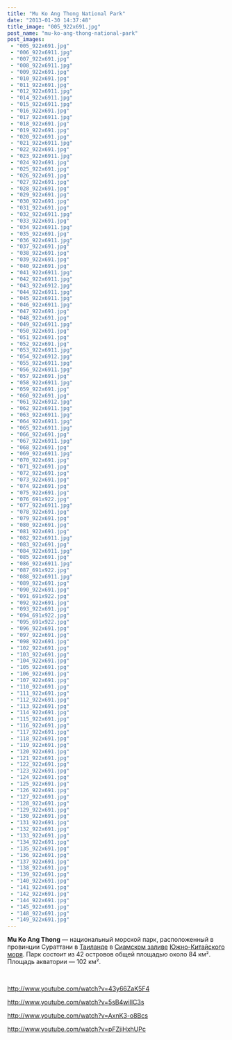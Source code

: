 ```yaml
---
title: "Mu Ko Ang Thong National Park"
date: "2013-01-30 14:37:48"
title_image: "005_922x691.jpg"
post_name: "mu-ko-ang-thong-national-park"
post_images: 
 - "005_922x691.jpg"
 - "006_922x6911.jpg"
 - "007_922x691.jpg"
 - "008_922x6911.jpg"
 - "009_922x691.jpg"
 - "010_922x691.jpg"
 - "011_922x691.jpg"
 - "012_922x6911.jpg"
 - "014_922x6911.jpg"
 - "015_922x6911.jpg"
 - "016_922x691.jpg"
 - "017_922x6911.jpg"
 - "018_922x691.jpg"
 - "019_922x691.jpg"
 - "020_922x691.jpg"
 - "021_922x6911.jpg"
 - "022_922x691.jpg"
 - "023_922x6911.jpg"
 - "024_922x691.jpg"
 - "025_922x691.jpg"
 - "026_922x691.jpg"
 - "027_922x691.jpg"
 - "028_922x691.jpg"
 - "029_922x691.jpg"
 - "030_922x691.jpg"
 - "031_922x691.jpg"
 - "032_922x6911.jpg"
 - "033_922x691.jpg"
 - "034_922x6911.jpg"
 - "035_922x691.jpg"
 - "036_922x6911.jpg"
 - "037_922x691.jpg"
 - "038_922x691.jpg"
 - "039_922x691.jpg"
 - "040_922x691.jpg"
 - "041_922x6911.jpg"
 - "042_922x6911.jpg"
 - "043_922x6912.jpg"
 - "044_922x6911.jpg"
 - "045_922x6911.jpg"
 - "046_922x6911.jpg"
 - "047_922x691.jpg"
 - "048_922x691.jpg"
 - "049_922x6911.jpg"
 - "050_922x691.jpg"
 - "051_922x691.jpg"
 - "052_922x691.jpg"
 - "053_922x6911.jpg"
 - "054_922x6912.jpg"
 - "055_922x6911.jpg"
 - "056_922x6911.jpg"
 - "057_922x691.jpg"
 - "058_922x6911.jpg"
 - "059_922x691.jpg"
 - "060_922x691.jpg"
 - "061_922x6912.jpg"
 - "062_922x6911.jpg"
 - "063_922x6911.jpg"
 - "064_922x6911.jpg"
 - "065_922x6911.jpg"
 - "066_922x691.jpg"
 - "067_922x6911.jpg"
 - "068_922x691.jpg"
 - "069_922x6911.jpg"
 - "070_922x691.jpg"
 - "071_922x691.jpg"
 - "072_922x691.jpg"
 - "073_922x691.jpg"
 - "074_922x691.jpg"
 - "075_922x691.jpg"
 - "076_691x922.jpg"
 - "077_922x6911.jpg"
 - "078_922x691.jpg"
 - "079_922x691.jpg"
 - "080_922x691.jpg"
 - "081_922x691.jpg"
 - "082_922x6911.jpg"
 - "083_922x691.jpg"
 - "084_922x6911.jpg"
 - "085_922x691.jpg"
 - "086_922x6911.jpg"
 - "087_691x922.jpg"
 - "088_922x6911.jpg"
 - "089_922x691.jpg"
 - "090_922x691.jpg"
 - "091_691x922.jpg"
 - "092_922x691.jpg"
 - "093_922x691.jpg"
 - "094_691x922.jpg"
 - "095_691x922.jpg"
 - "096_922x691.jpg"
 - "097_922x691.jpg"
 - "098_922x691.jpg"
 - "102_922x691.jpg"
 - "103_922x691.jpg"
 - "104_922x691.jpg"
 - "105_922x691.jpg"
 - "106_922x691.jpg"
 - "107_922x691.jpg"
 - "110_922x691.jpg"
 - "111_922x691.jpg"
 - "112_922x691.jpg"
 - "113_922x691.jpg"
 - "114_922x691.jpg"
 - "115_922x691.jpg"
 - "116_922x691.jpg"
 - "117_922x691.jpg"
 - "118_922x691.jpg"
 - "119_922x691.jpg"
 - "120_922x691.jpg"
 - "121_922x691.jpg"
 - "122_922x691.jpg"
 - "123_922x691.jpg"
 - "124_922x691.jpg"
 - "125_922x691.jpg"
 - "126_922x691.jpg"
 - "127_922x691.jpg"
 - "128_922x691.jpg"
 - "129_922x691.jpg"
 - "130_922x691.jpg"
 - "131_922x691.jpg"
 - "132_922x691.jpg"
 - "133_922x691.jpg"
 - "134_922x691.jpg"
 - "135_922x691.jpg"
 - "136_922x691.jpg"
 - "137_922x691.jpg"
 - "138_922x691.jpg"
 - "139_922x691.jpg"
 - "140_922x691.jpg"
 - "141_922x691.jpg"
 - "142_922x691.jpg"
 - "144_922x691.jpg"
 - "145_922x691.jpg"
 - "148_922x691.jpg"
 - "149_922x691.jpg"
---
```


<b>Mu Ko Ang Thong</b> — национальный морской парк, расположенный в провинции Сураттани в <a title="Таиланд" href="http://ru.wikipedia.org/wiki/%D0%A2%D0%B0%D0%B8%D0%BB%D0%B0%D0%BD%D0%B4">Таиланде</a> в <a title="Сиамский залив" href="http://ru.wikipedia.org/wiki/%D0%A1%D0%B8%D0%B0%D0%BC%D1%81%D0%BA%D0%B8%D0%B9_%D0%B7%D0%B0%D0%BB%D0%B8%D0%B2">Сиамском заливе</a> <a title="Южно-Китайское море" href="http://ru.wikipedia.org/wiki/%D0%AE%D0%B6%D0%BD%D0%BE-%D0%9A%D0%B8%D1%82%D0%B0%D0%B9%D1%81%D0%BA%D0%BE%D0%B5_%D0%BC%D0%BE%D1%80%D0%B5">Южно-Китайского моря</a>. Парк состоит из 42 островов общей площадью около 84 км². Площадь акватории — 102 км².

&nbsp;

http://www.youtube.com/watch?v=43y66ZaK5F4

http://www.youtube.com/watch?v=5sB4wiIlC3s

http://www.youtube.com/watch?v=AxnK3-o8Bcs

http://www.youtube.com/watch?v=pFZjiHxhUPc

&nbsp;



&nbsp;
